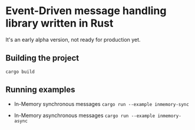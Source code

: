 # Event-Driven message handling library written in Rust

It's an early alpha version, not ready for production yet.

## Building the project
`cargo build`

## Running examples
* In-Memory synchronous messages
`cargo run --example inmemory-sync`

* In-Memory asynchronous messages
`cargo run --example inmemory-async`
